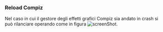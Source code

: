 ### Reload Compiz

Nel caso in cui il gestore degli effetti grafici Compiz sia andato
in crash si può rilanciare operando come
in figura ![screenShot](https://github.com/sdoro/android/tree/master/tips/img/compiz.png).

